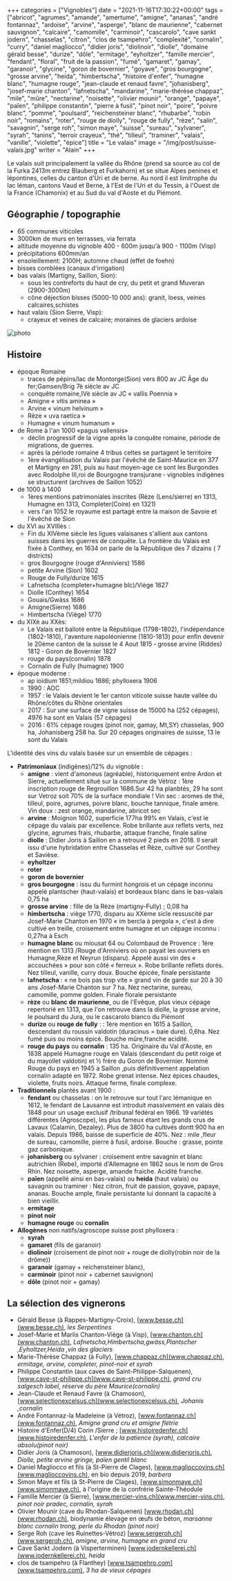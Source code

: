 +++
categories = ["Vignobles"]
date = "2021-11-16T17:30:22+00:00"
tags = ["abricot", "agrumes", "amande", "amertume", "amigne", "ananas", "andré fontannaz", "ardoise", "arvine", "asperge", "blanc de maurienne", "cabernet sauvignon", "calcaire", "camomille", "carminoir", "cascarolo", "cave sankt jodern", "chasselas", "citron", "clos de tsampehro", "complexité", "cornalin", "curry", "daniel magliocco", "didier joris", "diolinoir", "diolle", "domaine gérald besse", "durize", "dôle", "ermitage", "eyholtzer", "famille mercier", "fendant", "floral", "fruit de la passion", "fumé", "gamaret", "gamay", "garanoir", "glycine", "goron de bovernier", "goyave", "gros bourgogne", "grosse arvine", "heida", "himbertscha", "histoire d'enfer", "humagne blanc", "humagne rouge", "jean-claude et renaud favre", "johanisberg", "josef-marie chanton", "lafnetscha", "mandarine", "marie-thérèse chappaz", "mile", "mûre", "nectarine", "noisette", "olivier mounir", "orange", "papaye", "paîen", "philippe constantin", "pierre à fusil", "pinot noir", "poire", "poivre blanc", "pomme", "poulsard", "reichensteiner blanc", "rhubarbe", "robin noir", "romains", "roter", "rouge de diolly", "rouge de fully", "rèze", "salin", "savagnin", "serge roh", "simon maye", "suisse", "sureau", "sylvaner", "syrah", "tanins", "terroir crayeux", "thé", "tilleul", "traminer", "valais", "vanille", "violette", "épice"] 
title = "Le valais"
image = "/img/post/suisse-valais.jpg"
writer = "Alain"
+++

Le valais suit principalement la vallée du Rhône (prend sa source au col de la Furka 2413m entrez Blauberg et Furkahorn) et se situe Alpes penines et lépontines, celles du canton d'Uri et de berne. Au nord il est limitrophe du lac léman, cantons Vaud et Berne, à l'Est de l'Uri et du Tessin, à l'Ouest de la France (Chamonix) et au Sud  du val d'Aoste et du Piémont.

## Géographie / topographie

- 65 communes viticoles
- 3000km de murs en terrasses, via ferrata
- altitude moyenne du vignoble 400 - 600m jusqu'à 900 - 1100m (Visp)
- précipitations 600mm/an
- ensoleillement: 2100H; automne chaud (effet de foehn)
- bisses comblées (canaux d'irrigation)
- bas valais (Martigny, Saillon, Sion):
  - sous les contreforts du haut de cry, du petit et grand Muveran (2900-3000m)
  - cône déjection bisses (5000-10 000 ans): granit, loess, veines calcaires,schistes
- haut valais (Sion Sierre, Visp):
  - crayeux et veines de calcaire; moraines de glaciers ardoise

![photo][1]

## Histoire

- époque Romaine
  - traces de pépins/lac de Montorge(Sion) vers 800 av JC Âge du fer;Gamsen/Brig 7è siècle av JC
  - conquête romaine,IVè siècle av JC « vallis Poennia »
  - Amigne « vitis aminea »
  - Arvine « vinum helvinum »
  - Rèze « uva raetica »
  - Humagne « vinum humanum »
- de Rome à l'an 1000 «pagus vallensis»
  - déclin progressif de la vigne après la conquête romaine, période de migrations, de guerres.
  - après la période romaine 4 tribus celtes se partagent le territoire
  - 1ère évangélisation du Valais par l'évêché de Saint-Maurice en 377 et Martigny en 281, puis au haut moyen-age ce sont les Burgondes avec Rodolphe III,roi de Bourgogne transjurane
  ‐ vignobles indigènes se structurent (archives de Saillon 1052)
- de 1000 à 1400
  - 1ères mentions patrimoniales inscrites (Rèze (Lens/sierre) en 1313, Humagne en 1313, Completer(Coire) en 1321)
  - vers l'an 1052 le royaume est partagé entre la maison de Savoie et l'évêché de Sion
- du XVI au XVIIIès :
  - Fin du XIVème siècle les ligues valaisanes s'allient aux cantons suisses dans les guerres de conquête. La frontière du Valais est fixée à Conthey, en 1634 on parle de la République des 7 dizains ( 7 districts)
  - gros Bourgogne (rouge d'Anniviers) 1586
  - petite Arvine (Sion) 1602
  - Rouge de Fully/durize 1615
  - Lafnetscha (completer+humagne blc)/Viège 1627
  - Diolle (Conthey) 1654
  - Gouais/Gwäss 1686
  - Amigne(Sierre) 1686
  - Himbertscha (Viège) 1770
- du XIXè au XXès:
  - Le Valais est balloté entre la République (1798-1802), l'indépendance (1802-1810), l'aventure napoléonienne (1810-1813) pour enfin devenir le 20ème canton de la suisse le 4 Aout 1815
  ‐ grosse arvine (Riddes) 1812
  ‐ Goron de Bovernier 1827
  - rouge du pays(cornalin) 1878
  - Cornalin de Fully (humagne) 1900
- époque moderne :
  - ap ioïdium 1851;mildiou 1886; phylloxera 1906
  - 1990 : AOC
  - 1957 : le Valais devient le 1er canton viticole suisse haute vallée du Rhône/côtes du Rhône orientales
  - 2017 : Sur une surface de vigne suisse de 15000 ha (252 cépages), 4976 ha sont en Valais (57 cépages)
  - 2016 :  61% cépage rouges (pinot noir, gamay, Mt,SY) chasselas, 900 ha, Johanisberg 258 ha. Sur 20 cépages originaires de suisse, 13 le sont du Valais

L'identité des vins du valais basée sur un ensemble de cépages :

- **Patrimoniaux** (indigènes)/12% du vignoble :
  - **amigne** : vient d'amoneus (agréable), historiquement entre Ardon et Sierre, actuellement situé sur la commune de Vétroz : 1ère inscription rouge de Regrouillon 1686.Sur 42 ha planbtés, 29 ha sont sur Vetroz soit 70% de la surface mondiale ! Vin sec : aromes de thé, tilleul, poire, agrumes, poivre blanc, bouche tannique, finale amère. Vin doux : zest orange, mandarine, abricot sec
  - **arvine** : Moignon 1602, superficie 177ha 99% en Valais, c'est le cépage du valais par excellence. Robe brillante aux reflets verts, nez glycine, agrumes frais, rhubarbe, attaque franche, finale saline
  - **diolle** : Didier Joris à Saillon en a retrouvé 2 pieds en 2018. Il serait issu d'une hybridation entre Chasselas et Rèze, cultivé sur Conthey et Savièse.
  - **eyholtzer**
  - **roter**
  - **goron de bovernier**
  - **gros bourgogne** : issu du furmint hongrois et un cépage inconnu appelé plantscher (haut-valais) et bordeaux blanc dans le bas-valais 0,75 ha
  - **grosse arvine** : fille de la Rèze (martigny-Fully) ; 0,08 ha
  - **himbertscha** : viège 1770, disparu au XXème sicle ressuscité par Josef-Marie Chanton en 1970 « im bercla à pergola », c'est à dire cultivé en treille, croisement entre humagne et un cépage inconnu : 0,27ha à Esch
  - **humagne blanc** ou miousat 64 ou Colombaud de Provence : 1ère mention en 1313 /Rouge d'Anniviers où on payait les ouvriers en Humagne,Rèze et Neyrun (disparu). Appelé aussi vin des « accouchées » pour son côté « ferreux ». Robe brillante reflets dorés. Nez tilleul, vanille, curry doux. Bouche épicée, finale persistante
  - **lafnetscha** : « ne bois pas trop vite » grand vin de garde sur 20 à 30 ans Josef-Marie Chanton sur 7 ha. Nez nectarine, sureau, camomille, pomme golden. Finale florale persistante
  - **rèze** ou **blanc de maurienne**, ou de l'Evêque, plus vieux cépage repertorié en 1313, que l'on retrouve dans la diolle, la grosse arvine, le poulsard du Jura, ou le cascarolo bianco du Piémont
  - **durize** ou **rouge de fully** : : 1ère mention  en 1615 à Saillon, descendant du roussin valdotin (duracinus = baie dure). 0,6ha. Nez fumé puis ou moins épicé. Bouche mûre,franche acidité.
  - **rouge du pays** ou **cornalin** : 135 ha. Originaire du Val d'Aoste, en 1838 appelé Humagne rouge en Valais (descendant du petit roige et du mayollet valdotin) et ½ frère du Goron de Bovernier. Nommé Rouge du pays en 1945 à Saillon ,puis définitivement appelation cornalin adapté en 1972. Robe grenat intense. Nez épices chaudes, violette, fruits noirs. Attaque ferme, finale complexe.
- **Traditionnels** plantés avant 1900 :
  - **fendant** ou chasselas : on le retrouve sur tout l'arc lémanique en 1612, le fendant de Lausanne est introduit massivement en valais dès 1848 pour un usage exclusif /tribunal fédéral en 1966. 19 variétés différentes (Agroscope), les plus fameux étant les grands crus de Lavaux (Calamin, Dezaley). Plus de 3800 ha cultivés dontt 900 ha en valais. Depuis 1986, baisse de superficie de 40%. Nez : mile ,fleur de sureau, camomille, pierre à fusil, ardoise. Bouche : grasse, pointe gaz carbonique.
  - **johanisberg** ou sylvaner : croisement entre savagnin et blanc autrichien (Rebe), importé d'Allemagne en 1862 sous le nom de Gros Rhin. Nez noisette, asperge, amande fraiche. Acidité franche.
  - **paîen** (appellé ainsi en bas-valais) ou **heida** (haut valais) ou savagnin ou traminer : Nez citron, fruit de passion, goyave, papaye, ananas. Bouche ample, finale persistante lui donnant la capacité à bien vieillir.
  - **ermitage**
  - **pinot noir**
  - **humagne rouge** ou **cornalin**
- **Allogènes** non natifs/agroscope suisse post phylloxera :
  - **syrah**
  - **gamaret** (fils de garanoir)
  - **diolinoir** (croisement de pinot noir + rouge de diolly(robin noir de la drôme))
  - **garanoir** (gamay + reichensteiner blanc),
  - **carminoir** (pinot noir + cabernet sauvignon)
  - **dôle** (pinot noir + gamay)

## La sélection des vignerons

- Gérald Besse (à Rappes-Martigny-Croix), [www.besse.ch](www.besse.ch), _les Serpentines_
- Josef-Marie et Marlis Chanton-Viège (à Visp), [www.chanton.ch](www.chanton.ch), _Lafnetscha,Himbertscha,gwäss,Plantscher ,Eyholtzer,Heida ,vin des glaciers_
- Marie-Thérèse Chappaz (à Fully), [www.chappaz.ch](www.chappaz.ch), _ermitage, arvine, completer, pinot-noir et syrah_
- Philippe Constantin (aux caves de Saint-Philippe-Salquenen), [www.cave-st-philippe.ch](www.cave-st-philippe.ch), _grand cru salgesch label, réserve du père Maurice(cornalin)_
- Jean-Claude et Renaud Favre (à Chamoson), [www.selectionexcelsus.ch](www.selectionexcelsus.ch), _Johanis ,cornalin_
- André Fontannaz-la Madeleine (à Vétroz), [www.fontannaz.ch](www.fontannaz.ch), _Amigne grand cru et amigne flétrie_
- Histoire d'Enfer(D/4) Corin /Sierre ; [www.histoiredenfer.ch](www.histoiredenfer.ch), _L'enfer de la patience (syrah), calcaire absolu(pinot noir)_
- Didier Joris (à Chamoson), [www.didierjoris.ch](www.didierjoris.ch), _Diolle, petite arvine gringe, païen gentil blanc_
- Daniel Magliocco et fils (à St-Pierre de Clages), [www.maglioccovins.ch](www.maglioccovins.ch), en bio depuis 2019, _barbera_
- Simon Maye et fils (à St-Pierre de Clages), [www.simonmaye.ch](www.simonmaye.ch), à l'origine de la confrérie Sainte-Théodule
- Famille Mercier (à Sierre), [www.mercier-vins.ch](www.mercier-vins.ch), _pinot noir pradec, cornalin, syrah_
- Olivier Mounir (cave du Rhodan-Salquenen) [www.rhodan.ch](www.rhodan.ch), biodynamie élevage en œufs de béton, _marsanne blanc cornalin trong, perle du Rhodan (pinot noir)_
- Serge Roh (cave les Ruinettes-Vétroz) [www.sergeroh.ch](www.sergeroh.ch), _amigne, arvine, humagne en grand cru_
- Cave Sankt Jodern (à Visperterminen) [www.jodernkellerei.ch](www.jodernkellerei.ch), _heida_
- clos de tsampehro (à Flanthey) [www.tsampehro.com](www.tsampehro.com), _3 ha de vieux cépages_

[1]: /img/post/suisse-valais.jpg
